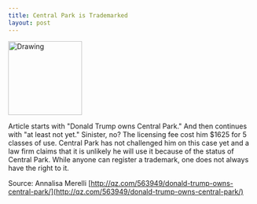 ```yaml
---
title: Central Park is Trademarked
layout: post
---
```

<img src="{{ site.url }}/images/2015-12-10-image.png" alt="Drawing" style="width: 150px;"/>

Article starts with "Donald Trump owns Central Park." And then continues with "at least not yet." Sinister, no? The licensing fee cost him $1625 for 5 classes of use. Central Park has not challenged him on this case yet and a law firm claims that it is unlikely he will use it because of the status of Central Park. While anyone can register a trademark, one does not always have the right to it.

Source: Annalisa Merelli [http://qz.com/563949/donald-trump-owns-central-park/](http://qz.com/563949/donald-trump-owns-central-park/)
